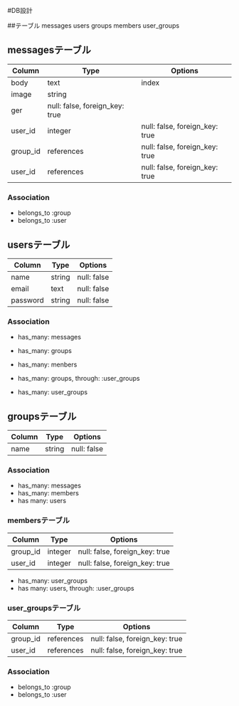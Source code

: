 
#DB設計


##テーブル
messages
users
groups
members
user_groups


## messagesテーブル
|Column|Type|Options|
|------|----|-------|
|body|text|index|
|image|string|
ger|null: false, foreign_key: true|
|user_id|integer|null: false, foreign_key: true|
|group_id|references|null: false, foreign_key: true|
|user_id|references|null: false, foreign_key: true|
>

### Association
- belongs_to :group
- belongs_to :user

## usersテーブル
|Column|Type|Options|
|------|----|-------|
|name|string|null: false|
|email|text|null: false|
|password|string|null: false|

### Association
- has_many: messages
- has_many: groups
- has_many: menbers

- has_many: groups, through: :user_groups
- has_many: user_groups


## groupsテーブル
|Column|Type|Options|
|------|----|-------|
|name|string|null: false|

### Association
- has_many: messages
- has_many: members
- has many: users

### membersテーブル
|Column|Type|Options|
|------|----|-------|
|group_id|integer|null: false, foreign_key: true|
|user_id|integer|null: false, foreign_key: true|
- has_many: user_groups
- has many: users, through: :user_groups

### user_groupsテーブル
|Column|Type|Options|
|------|----|-------|
|group_id|references|null: false, foreign_key: true|
|user_id|references|null: false, foreign_key: true|

### Association
- belongs_to :group
- belongs_to :user
